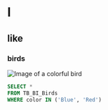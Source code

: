 # I
## like
### birds

![Image of a colorful bird](https://i.pinimg.com/564x/ab/57/b9/ab57b9b74a9d6a2ce209482dc41f69b9.jpg)

```sql
SELECT *
FROM TB_BI_Birds
WHERE color IN ('Blue', 'Red')
```
